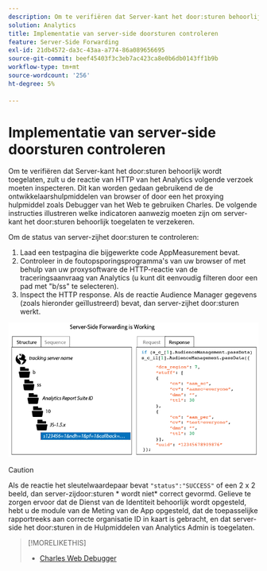 ```yaml
---
description: Om te verifiëren dat Server-kant het door:sturen behoorlijk wordt toegelaten, zult u de reactie van HTTP van het Analytics volgende verzoek moeten inspecteren. Dit kan worden gedaan gebruikend de de ontwikkelaarshulpmiddelen van browser of door een het proxying hulpmiddel zoals Debugger van het Web te gebruiken Charles. De volgende instructies illustreren welke indicatoren aanwezig moeten zijn om server-kant het door:sturen behoorlijk toegelaten te verzekeren.
solution: Analytics
title: Implementatie van server-side doorsturen controleren
feature: Server-Side Forwarding
exl-id: 21db4572-da3c-43aa-a774-86a089656695
source-git-commit: beef45403f3c3eb7ac423ca8e0b6db0143ff1b9b
workflow-type: tm+mt
source-wordcount: '256'
ht-degree: 5%

---
```


# Implementatie van server-side doorsturen controleren

Om te verifiëren dat Server-kant het door:sturen behoorlijk wordt toegelaten, zult u de reactie van HTTP van het Analytics volgende verzoek moeten inspecteren. Dit kan worden gedaan gebruikend de de ontwikkelaarshulpmiddelen van browser of door een het proxying hulpmiddel zoals Debugger van het Web te gebruiken Charles. De volgende instructies illustreren welke indicatoren aanwezig moeten zijn om server-kant het door:sturen behoorlijk toegelaten te verzekeren.

Om de status van server-zijhet door:sturen te controleren:

1. Laad een testpagina die bijgewerkte code AppMeasurement bevat.
1. Controleer in de foutopsporingsprogramma&#39;s van uw browser of met behulp van uw proxysoftware de HTTP-reactie van de traceringsaanvraag van Analytics (u kunt dit eenvoudig filteren door een pad met &quot;b/ss&quot; te selecteren).
1. Inspect the HTTP response. Als de reactie Audience Manager gegevens (zoals hieronder geïllustreerd) bevat, dan server-zijhet door:sturen werkt.

![](/help/admin/admin/c-manage-report-suites/c-edit-report-suites/general/c-server-side-forwarding/assets/ssf-succeed.png)

>[!CAUTION]
>
>Als de reactie het sleutelwaardepaar bevat `"status":"SUCCESS"` of een 2 x 2 beeld, dan server-zijdoor:sturen * wordt niet* correct gevormd. Gelieve te zorgen ervoor dat de Dienst van de Identiteit behoorlijk wordt opgesteld, hebt u de module van de Meting van de App opgesteld, dat de toepasselijke rapportreeks aan correcte organisatie ID in kaart is gebracht, en dat server-side het door:sturen in de Hulpmiddelen van Analytics Admin is toegelaten.

>[!MORELIKETHIS]
>
>* [Charles Web Debugger](https://www.charlesproxy.com/)

